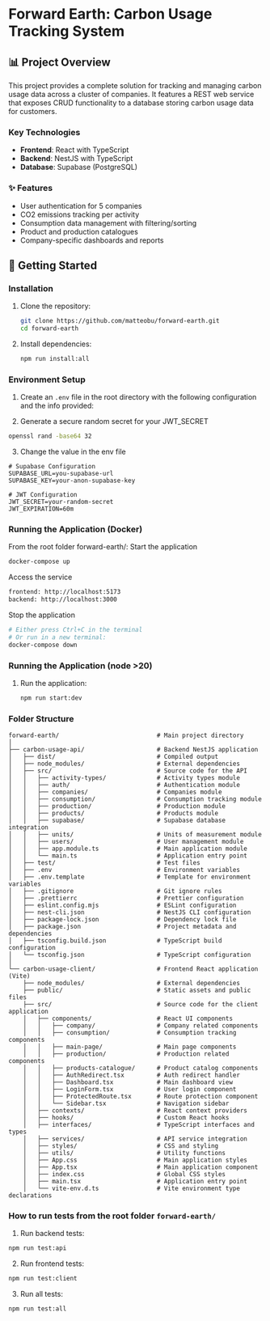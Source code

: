# Forward Earth: Carbon Usage Tracking System

## 📊 Project Overview

This project provides a complete solution for tracking and managing carbon usage data across a cluster of companies. It features a REST web service that exposes CRUD functionality to a database storing carbon usage data for customers.

### Key Technologies

- **Frontend**: React with TypeScript
- **Backend**: NestJS with TypeScript
- **Database**: Supabase (PostgreSQL)

### ✨ Features

- User authentication for 5 companies
- CO2 emissions tracking per activity
- Consumption data management with filtering/sorting
- Product and production catalogues
- Company-specific dashboards and reports

## 🚀 Getting Started

### Installation

1. Clone the repository:

   ```bash
   git clone https://github.com/matteobu/forward-earth.git
   cd forward-earth
   ```

2. Install dependencies:
   ```bash
   npm run install:all
   ```

### Environment Setup

1. Create an `.env` file in the root directory with the following configuration and the info provided:

2. Generate a secure random secret for your JWT_SECRET

```bash
openssl rand -base64 32
```

3. Change the value in the env file

```
# Supabase Configuration
SUPABASE_URL=you-supabase-url
SUPABASE_KEY=your-anon-supabase-key

# JWT Configuration
JWT_SECRET=your-random-secret
JWT_EXPIRATION=60m
```

### Running the Application (Docker)

From the root folder forward-earth/:
Start the application
```bash
docker-compose up
```
Access the service

```bash
frontend: http://localhost:5173
backend: http://localhost:3000
```
Stop the application
```bash
# Either press Ctrl+C in the terminal
# Or run in a new terminal:
docker-compose down
```

### Running the Application (node >20)

1. Run the application:
   ```bash
   npm run start:dev
   ```

### Folder Structure

```​
forward-earth/                           # Main project directory
│
├── carbon-usage-api/                    # Backend NestJS application
│   ├── dist/                            # Compiled output
│   ├── node_modules/                    # External dependencies
│   ├── src/                             # Source code for the API
│   │   ├── activity-types/              # Activity types module
│   │   ├── auth/                        # Authentication module
│   │   ├── companies/                   # Companies module
│   │   ├── consumption/                 # Consumption tracking module
│   │   ├── production/                  # Production module
│   │   ├── products/                    # Products module
│   │   ├── supabase/                    # Supabase database integration
│   │   ├── units/                       # Units of measurement module
│   │   ├── users/                       # User management module
│   │   ├── app.module.ts                # Main application module
│   │   └── main.ts                      # Application entry point
│   ├── test/                            # Test files
│   ├── .env                             # Environment variables
│   ├── .env.template                    # Template for environment variables
│   ├── .gitignore                       # Git ignore rules
│   ├── .prettierrc                      # Prettier configuration
│   ├── eslint.config.mjs                # ESLint configuration
│   ├── nest-cli.json                    # NestJS CLI configuration
│   ├── package-lock.json                # Dependency lock file
│   ├── package.json                     # Project metadata and dependencies
│   ├── tsconfig.build.json              # TypeScript build configuration
│   └── tsconfig.json                    # TypeScript configuration
│
└── carbon-usage-client/                 # Frontend React application (Vite)
    ├── node_modules/                    # External dependencies
    ├── public/                          # Static assets and public files
    ├── src/                             # Source code for the client application
    │   ├── components/                  # React UI components
    │   │   ├── company/                 # Company related components
    │   │   ├── consumption/             # Consumption tracking components
    │   │   ├── main-page/               # Main page components
    │   │   ├── production/              # Production related components
    │   │   ├── products-catalogue/      # Product catalog components
    │   │   ├── AuthRedirect.tsx         # Auth redirect handler
    │   │   ├── Dashboard.tsx            # Main dashboard view
    │   │   ├── LoginForm.tsx            # User login component
    │   │   ├── ProtectedRoute.tsx       # Route protection component
    │   │   └── Sidebar.tsx              # Navigation sidebar
    │   ├── contexts/                    # React context providers
    │   ├── hooks/                       # Custom React hooks
    │   ├── interfaces/                  # TypeScript interfaces and types
    │   ├── services/                    # API service integration
    │   ├── styles/                      # CSS and styling
    │   ├── utils/                       # Utility functions
    │   ├── App.css                      # Main application styles
    │   ├── App.tsx                      # Main application component
    │   ├── index.css                    # Global CSS styles
    │   ├── main.tsx                     # Application entry point
    │   └── vite-env.d.ts                # Vite environment type declarations
```

### How to run tests from the root folder `forward-earth/`

1. Run backend tests:

```bash
npm run test:api
```

2. Run frontend tests:

```bash
npm run test:client
```

3. Run all tests:

```bash
npm run test:all
```
